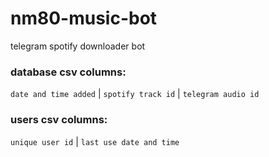 # nm80-music-bot
telegram spotify downloader bot

### database csv columns:
`date and time added` | `spotify track id` | `telegram audio id`

### users csv columns:
`unique user id` | `last use date and time`
